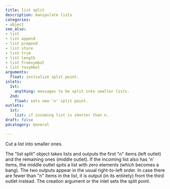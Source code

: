 ```yaml
---
title: list split
description: manipulate lists
categories:
- object
see_also:
- list
- list append
- list prepend
- list store
- list trim
- list length
- list fromsymbol
- list tosymbol
arguments:
  float: initialize split point.
inlets:
  1st:
    anything: messages to be split into smaller lists.
  2nd:
    float: sets new 'n' split point.
outlets:
  1st:
    list: if incoming list is shorter than n.
draft: false
pdcategory: General

---
```

Cut a list into smaller ones.

The "list split" object takes lists and outputs the first "n" items (left outlet) and the remaining ones (middle outlet). If the incoming list also has 'n' items, the middle outlet spits a list with zero elements (which becomes a bang). The two outputs appear in the usual right-to-left order. In case there are fewer than "n" items in the list, it is output (in its entirety) from the third outlet instead. The creation argument or the inlet sets the split point.
